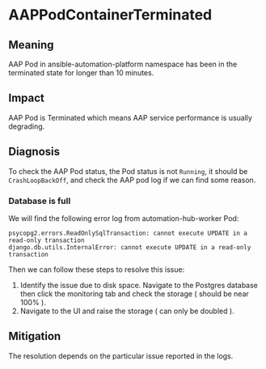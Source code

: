 # AAPPodContainerTerminated

## Meaning

AAP Pod in ansible-automation-platform namespace has been in the terminated state for longer than 10 minutes.

## Impact

AAP Pod is Terminated which means AAP service performance is usually degrading.

## Diagnosis

To check the AAP Pod status, the Pod status is not `Running`, it should be `CrashLoopBackOff`, and check the AAP pod log if we can find some reason.

### Database is full 

We will find the following error log from automation-hub-worker Pod:

```
psycopg2.errors.ReadOnlySqlTransaction: cannot execute UPDATE in a read-only transaction
django.db.utils.InternalError: cannot execute UPDATE in a read-only transaction
```
Then we can follow these steps to resolve this issue:

1. Identify the issue due to disk space. Navigate to the Postgres database then click the monitoring tab and check the storage ( should be near 100% ).
2. Navigate to the UI and raise the storage ( can only be doubled ).

## Mitigation

The resolution depends on the particular issue reported in the logs.
